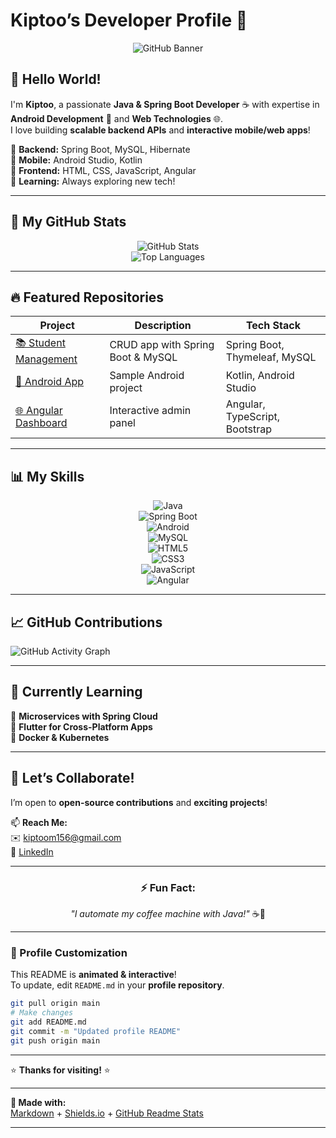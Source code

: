 # **Kiptoo’s Developer Profile** 🚀  

<div align="center">
  
![GitHub Banner](https://github.com/kiptoo-4141/kiptoo-4141/blob/main/assets/github-banner.gif?raw=true)  

</div>  

## **👋 Hello World!**  
I'm **Kiptoo**, a passionate **Java & Spring Boot Developer** ☕ with expertise in **Android Development** 📱 and **Web Technologies** 🌐.  
I love building **scalable backend APIs** and **interactive mobile/web apps**!  

🔹 **Backend:** Spring Boot, MySQL, Hibernate  
🔹 **Mobile:** Android Studio, Kotlin  
🔹 **Frontend:** HTML, CSS, JavaScript, Angular  
🔹 **Learning:** Always exploring new tech!  

---

## **🚀 My GitHub Stats**  

<div align="center">
  
![GitHub Stats](https://github-readme-stats.vercel.app/api?username=kiptoo-4141&show_icons=true&theme=radical&hide_border=true)  
![Top Languages](https://github-readme-stats.vercel.app/api/top-langs/?username=kiptoo-4141&layout=compact&theme=radical&hide_border=true)  

</div>  

---

## **🔥 Featured Repositories**  

<div align="center">  

| **Project** | **Description** | **Tech Stack** |
|-------------|----------------|----------------|
| [📚 Student Management](https://github.com/kiptoo-4141/Simple-Student-Mangement-SpringBoot-MySQL) | CRUD app with Spring Boot & MySQL | Spring Boot, Thymeleaf, MySQL |
| [📱 Android App](https://github.com/kiptoo-4141/MyAndroidApp) | Sample Android project | Kotlin, Android Studio |
| [🌐 Angular Dashboard](https://github.com/kiptoo-4141/Angular-Dashboard) | Interactive admin panel | Angular, TypeScript, Bootstrap |

</div>  

---

## **📊 My Skills**  

<div align="center">  

![Java](https://img.shields.io/badge/Java-ED8B00?style=for-the-badge&logo=java&logoColor=white)  
![Spring Boot](https://img.shields.io/badge/Spring_Boot-6DB33F?style=for-the-badge&logo=spring&logoColor=white)  
![Android](https://img.shields.io/badge/Android-3DDC84?style=for-the-badge&logo=android&logoColor=white)  
![MySQL](https://img.shields.io/badge/MySQL-4479A1?style=for-the-badge&logo=mysql&logoColor=white)  
![HTML5](https://img.shields.io/badge/HTML5-E34F26?style=for-the-badge&logo=html5&logoColor=white)  
![CSS3](https://img.shields.io/badge/CSS3-1572B6?style=for-the-badge&logo=css3&logoColor=white)  
![JavaScript](https://img.shields.io/badge/JavaScript-F7DF1E?style=for-the-badge&logo=javascript&logoColor=black)  
![Angular](https://img.shields.io/badge/Angular-DD0031?style=for-the-badge&logo=angular&logoColor=white)  

</div>  

---

## **📈 GitHub Contributions**  

![GitHub Activity Graph](https://activity-graph.herokuapp.com/graph?username=kiptoo-4141&theme=react-dark&hide_border=true)  

---

## **🌱 Currently Learning**  
🔹 **Microservices with Spring Cloud**  
🔹 **Flutter for Cross-Platform Apps**  
🔹 **Docker & Kubernetes**  

---

## **💬 Let’s Collaborate!**  
I’m open to **open-source contributions** and **exciting projects**!  

📫 **Reach Me:**  
✉️ [kiptoom156@gmail.com](mailto:kiptoom156@gmail.com)  
🔗 [LinkedIn](https://linkedin.com/in/your-profile)  

---

<div align="center">  

### **⚡ Fun Fact:**  
*"I automate my coffee machine with Java!"* ☕🤖  

</div>  

---

### **🎨 Profile Customization**  
This README is **animated & interactive**!  
To update, edit `README.md` in your **profile repository**.  

```bash
git pull origin main
# Make changes
git add README.md
git commit -m "Updated profile README"
git push origin main
```

---

⭐ **Thanks for visiting!** ⭐  

---

**🔧 Made with:**  
[Markdown](https://www.markdownguide.org/) + [Shields.io](https://shields.io/) + [GitHub Readme Stats](https://github.com/anuraghazra/github-readme-stats)  

---
